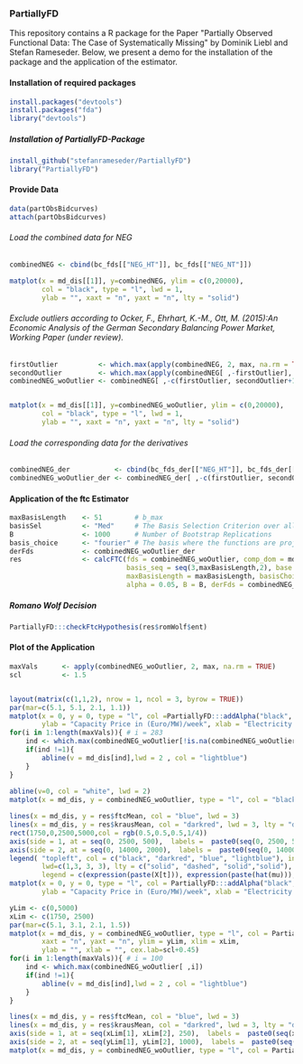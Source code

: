 ### PartiallyFD
This repository contains a R package for the Paper "Partially Observed Functional Data: The Case of Systematically Missing" by Dominik Liebl and Stefan Rameseder. Below, we present a demo for the installation of the package and the application of the estimator. 

#### Installation of required packages
```r
install.packages("devtools")
install.packages("fda")
library("devtools")
```
##### Installation of _PartiallyFD_-Package
```r
install_github("stefanrameseder/PartiallyFD")
library("PartiallyFD")
```
#### Provide Data
```r
data(partObsBidcurves)
attach(partObsBidcurves)
```
###### Load the combined data for NEG 
```r
combinedNEG <- cbind(bc_fds[["NEG_HT"]], bc_fds[["NEG_NT"]])

matplot(x = md_dis[[1]], y=combinedNEG, ylim = c(0,20000), 
        col = "black", type = "l", lwd = 1,
        ylab = "", xaxt = "n", yaxt = "n", lty = "solid")
```
###### Exclude outliers according to Ocker, F., Ehrhart, K.-M., Ott, M. (2015):_An Economic Analysis of the German Secondary Balancing Power Market, Working Paper (under review)._
```r
firstOutlier          <- which.max(apply(combinedNEG, 2, max, na.rm = TRUE))
secondOutlier         <- which.max(apply(combinedNEG[ ,-firstOutlier], 2, max, na.rm = TRUE))
combinedNEG_woOutlier <- combinedNEG[ ,-c(firstOutlier, secondOutlier+1)]


matplot(x = md_dis[[1]], y=combinedNEG_woOutlier, ylim = c(0,20000), 
        col = "black", type = "l", lwd = 1,
        ylab = "", xaxt = "n", yaxt = "n", lty = "solid")
```
###### Load the corresponding data for the derivatives
```r
combinedNEG_der           <- cbind(bc_fds_der[["NEG_HT"]], bc_fds_der[["NEG_NT"]])
combinedNEG_woOutlier_der <- combinedNEG_der[ ,-c(firstOutlier, secondOutlier+1)]
```

#### Application of the ftc Estimator
```r
maxBasisLength    <- 51        # b_max 
basisSel          <- "Med"     # The Basis Selection Criterion over all single BICs
B                 <- 1000      # Number of Bootstrap Replications
basis_choice      <- "fourier" # The basis where the functions are projected onto
derFds            <- combinedNEG_woOutlier_der
res               <- calcFTC(fds = combinedNEG_woOutlier, comp_dom = md_dis,
                             basis_seq = seq(3,maxBasisLength,2), base = basis_choice,
                             maxBasisLength = maxBasisLength, basisChoice = basisSel,
                             alpha = 0.05, B = B, derFds = combinedNEG_woOutlier_der)
```
##### Romano Wolf Decision
```r
PartiallyFD:::checkFtcHypothesis(res$romWolf$ent)
```

#### Plot of the Application
```r
maxVals      <- apply(combinedNEG_woOutlier, 2, max, na.rm = TRUE)							 
scl          <- 1.5


layout(matrix(c(1,1,2), nrow = 1, ncol = 3, byrow = TRUE))
par(mar=c(5.1, 5.1, 2.1, 1.1))
matplot(x = 0, y = 0, type = "l", col =PartiallyFD:::addAlpha("black", 0.3), ylim = c(0, 14500), xlim = c(0, 2500), lty = 1, xaxt = "n", yaxt = "n",
        ylab = "Capacity Price in (Euro/MW)/week", xlab = "Electricity Demand in MW", cex.lab=scl+0.45)
for(i in 1:length(maxVals)){ # i = 283
	ind <- which.max(combinedNEG_woOutlier[!is.na(combinedNEG_woOutlier[ ,i]),i])
    if(ind !=1){
		abline(v = md_dis[ind],lwd = 2 , col = "lightblue")
	} 
}
	
abline(v=0, col = "white", lwd = 2)
matplot(x = md_dis, y = combinedNEG_woOutlier, type = "l", col = "black", ylim = c(0, 5000), lty = 1, add = TRUE)

lines(x = md_dis, y = res$ftcMean, col = "blue", lwd = 3)
lines(x = md_dis, y = res$krausMean, col = "darkred", lwd = 3, lty = "dashed")
rect(1750,0,2500,5000,col = rgb(0.5,0.5,0.5,1/4))
axis(side = 1, at = seq(0, 2500, 500),  labels =  paste0(seq(0, 2500, 500), " MW"), cex.axis = scl)	
axis(side = 2, at = seq(0, 14000, 2000),  labels =  paste0(seq(0, 14000, 2000)), cex.axis = scl)	
legend(	"topleft", col = c("black", "darkred", "blue", "lightblue"), inset = 0.01, cex=scl+ 0.2, pt.cex = scl,
        lwd=c(1,3, 3, 3), lty = c("solid", "dashed", "solid","solid"),
        legend = c(expression(paste(X[t])), expression(paste(hat(mu))), expression(paste(hat(mu)[FTC])), expression(paste(d[i]))))
matplot(x = 0, y = 0, type = "l", col = PartiallyFD:::addAlpha("black", 0.3), ylim = c(0, 14500), xlim = c(0, 2500), lty = 1, xaxt = "n", yaxt = "n",
        ylab = "Capacity Price in (Euro/MW)/week", xlab = "Electricity Demand in MW", cex.lab=scl+0.45, add = TRUE)

yLim <- c(0,5000)
xLim <- c(1750, 2500)
par(mar=c(5.1, 3.1, 2.1, 1.5))		
matplot(x = md_dis, y = combinedNEG_woOutlier, type = "l", col = PartiallyFD:::addAlpha("black", 0.3), lty = 1, 
        xaxt = "n", yaxt = "n", ylim = yLim, xlim = xLim,
        ylab = "", xlab = "", cex.lab=scl+0.45)
for(i in 1:length(maxVals)){ # i = 100
    ind <- which.max(combinedNEG_woOutlier[ ,i])
    if(ind !=1){
		abline(v = md_dis[ind],lwd = 2 , col = "lightblue")
	} 
}

lines(x = md_dis, y = res$ftcMean, col = "blue", lwd = 3)
lines(x = md_dis, y = res$krausMean, col = "darkred", lwd = 3, lty = "dashed")
axis(side = 1, at = seq(xLim[1], xLim[2], 250),  labels =  paste0(seq(xLim[1], xLim[2], 250), " MW"), cex.axis = scl)	
axis(side = 2, at = seq(yLim[1], yLim[2], 1000),  labels =  paste0(seq(yLim[1], yLim[2], 1000)), cex.axis = scl)	
matplot(x = md_dis, y = combinedNEG_woOutlier, type = "l", col = PartiallyFD:::addAlpha("black", 0.3), ylim = yLim, xlim = xLim, lty = 1, add = TRUE)
```						 

